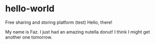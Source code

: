 # hello-world
Free sharing and storing platform (test)
Hello, there!

My name is Faz. I just had an amazing nutella donut! 
I think I might get another one tomorrow.
